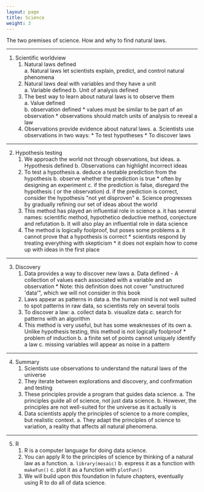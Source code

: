 ```yaml
---
layout: page
title: Science
weight: 3
---
```


The two premises of science. How and why to find natural laws.

***
1. Scientific worldview
    1. Natural laws defined  
        a. Natural laws let scientists explain, predict, and control natural phenomena
    2. Natural laws deal with variables and they have a unit  
        a. Variable defined
        b. Unit of analysis defined  
    3. The best way to learn about natural laws is to observe them  
        a. Value defined  
        b. observation defined 
            * values must be similar to be part of an observation
            * observations should match units of analysis to reveal a law
    4. Observations provide evidence about natural laws.
        a. Scientists use observations in two ways:
            * To test hypotheses
            * To discover laws
    
***

2. Hypothesis testing
    1. We approach the world not through observations, but ideas.
        a. Hypothesis defined
        b. Observations can highlight incorrect ideas
    2. To test a hypothesis
        a. deduce a testable prediction from the hypothesis
        b. observe whether the prediction is true
            * often by designing an experiment
        c. if the prediction is false, disregard the hypothesis ( or the observation)
        d. if the prediction is correct, consider the hypothesis "not yet disproven"
        e. Science progresses by gradually refining our set of ideas about the world
    3. This method has played an influential role in science
        a. it has several names: scientific method, hypothetico deductive method, conjecture and refutation
        b. It will also play an influential role in data science
    4. The method is logically foolproof, but poses some problems
        a. it cannot prove that a hypothesis is correct
            * scientists respond by treating everything with skepticism
            * it does not explain how to come up with ideas in the first place
            
***

3. Discovery
    1. Data provides a way to discover new laws
        a. Data defined - A collection of values each associated with a variable and an observation
            * Note: this definition does not cover "unstructured 'data'", which we will not consider in this book
    2. Laws appear as patterns in data
        a. the human mind is not well suited to spot patterns in raw data, so scientists rely on several tools
    3. To discover a law:
        a. collect data
        b. visualize data
        c. search for patterns with an algorithm
    4. This method is very useful, but has some weaknesses of its own
        a. Unlike hypothesis testing, this method is not logically foolproof
            * problem of induction
        b. a finite set of points cannot uniquely identify a law
        c. missing variables will appear as noise in a pattern
        
***


4. Summary
    1. Scientists use observations to understand the natural laws of the universe
    2. They iterate between explorations and discovery, and confirmation and testing
    3. These principles provide a program that guides data science.
        a. The principles guide all of science, not just data science.
        b. However, the principles are not well-suited for the universe as it actually is
    4. Data scientists apply the principles of science to a more complex, but realistic context.
        a. They adapt the principles of science to variation, a reality that affects all natural phenomena.
        
***

5. R 
    1. R is a computer language for doing data science.
    2. You can apply R to the principles of science by thinking of a natural law as a function.
        a. `library(mosaic)`
        b. express it as a function with `makeFun()`
        c. plot it as a function with `plotFun()`
    3. We will build upon this foundation in future chapters, eventually using R to do all of data science.